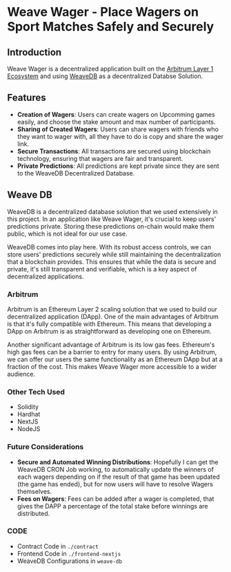 # Weave Wager - Place Wagers on Sport Matches Safely and Securely

## Introduction

Weave Wager is a decentralized application built on the [Arbitrum Layer 1 Ecosystem](https://arbitrum.io/) and using [WeaveDB](https://weavedb.dev/) as a decentralized Databse Solution.

## Features

- **Creation of Wagers**: Users can create wagers on Upcomming games easily, and choose the stake amount and max number of participants.
- **Sharing of Created Wagers**: Users can share wagers with friends who they want to wager with, all they have to do is copy and share the wager link.
- **Secure Transactions**: All transactions are secured using blockchain technology, ensuring that wagers are fair and transparent.
- **Private Predictions**: All predictions are kept private since they are sent to the WeaveDB Decentralized Database.

## Weave DB

WeaveDB is a decentralized database solution that we used extensively in this project. In an application like Weave Wager, it's crucial to keep users' predictions private. Storing these predictions on-chain would make them public, which is not ideal for our use case.

WeaveDB comes into play here. With its robust access controls, we can store users' predictions securely while still maintaining the decentralization that a blockchain provides. This ensures that while the data is secure and private, it's still transparent and verifiable, which is a key aspect of decentralized applications.

### Arbitrum

Arbitrum is an Ethereum Layer 2 scaling solution that we used to build our decentralized application (DApp). One of the main advantages of Arbitrum is that it's fully compatible with Ethereum. This means that developing a DApp on Arbitrum is as straightforward as developing one on Ethereum.

Another significant advantage of Arbitrum is its low gas fees. Ethereum's high gas fees can be a barrier to entry for many users. By using Arbitrum, we can offer our users the same functionality as an Ethereum DApp but at a fraction of the cost. This makes Weave Wager more accessible to a wider audience.

### Other Tech Used

- Solidity
- Hardhat
- NextJS
- NodeJS

### Future Considerations

- **Secure and Automated Winning Distributions**: Hopefully I can get the WeaveDB CRON Job working, to automatically update the winners of each wagers depending on if the result of that game has been updated (the game has ended), but for now users will have to resolve Wagers themselves.
- **Fees on Wagers**: Fees can be added after a wager is completed, that gives the DAPP a percentage of the total stake before winnings are distributed.

### CODE

- Contract Code in `./contract`
- Frontend Code in `./frontend-nextjs`
- WeaveDB Configurations in `weave-db`
